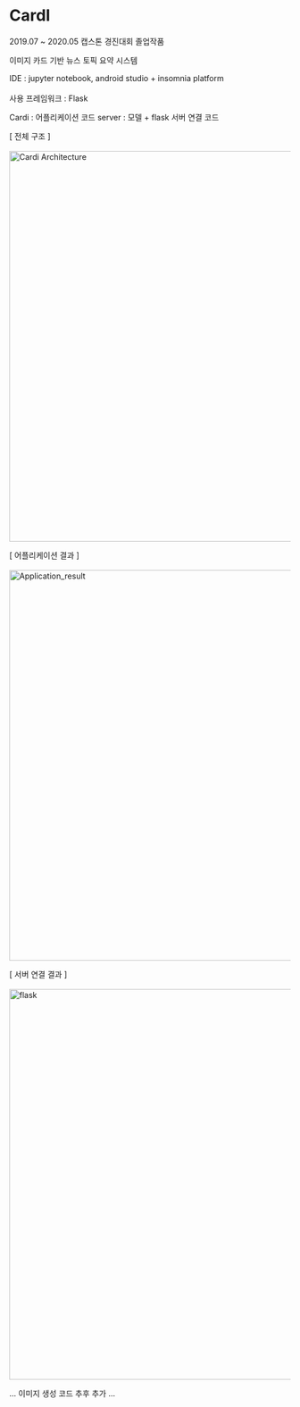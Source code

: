 # CardI
2019.07 ~ 2020.05 캡스톤 경진대회 졸업작품

이미지 카드 기반 뉴스 토픽 요약 시스템

IDE : jupyter notebook, android studio + insomnia platform <br></br>
사용 프레임워크 : Flask

Cardi : 어플리케이션 코드
server : 모델 + flask 서버 연결 코드

[ 전체 구조 ]
<br></br>
<img width="700" alt="Cardi Architecture" src="https://user-images.githubusercontent.com/31878337/96068128-316dc600-0ed6-11eb-89e4-ef4106037bc3.png">

[ 어플리케이션 결과 ]
<br></br>
<img width="700" alt="Application_result" src="https://user-images.githubusercontent.com/31878337/96068148-3df21e80-0ed6-11eb-9876-ed141c533592.png">

[ 서버 연결 결과 ] 
<br></br>
<img width="700" alt="flask" src="https://user-images.githubusercontent.com/31878337/96068167-4a767700-0ed6-11eb-8b77-00fdef6ef179.png">




... 이미지 생성 코드 추후 추가 ...
